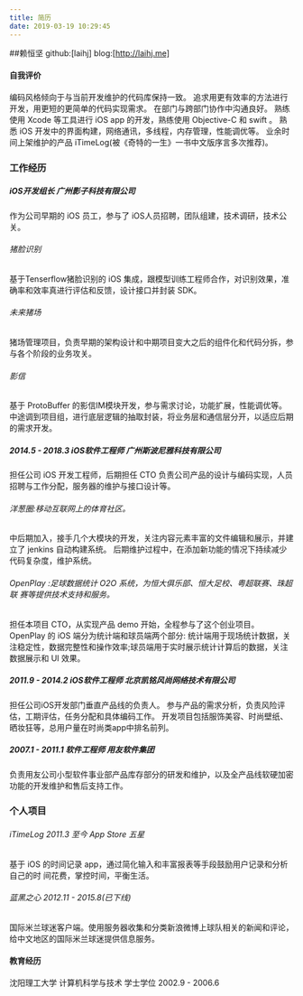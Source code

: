 ```yaml
---
title: 简历
date: 2019-03-19 10:29:45
---
```


##赖恒坚
github:[laihj]
blog:[http://laihj.me]

#### 自我评价

编码风格倾向于与当前开发维护的代码库保持一致。 
追求用更有效率的方法进行开发，用更短的更简单的代码实现需求。 
在部门与跨部门协作中沟通良好。
熟练使用 Xcode 等工具进行 iOS app 的开发，熟练使用 Objective-C 和 swift 。 熟悉 iOS 开发中的界面构建，网络通讯，多线程，内存管理，性能调优等。
业余时间上架维护的产品 iTimeLog(被《奇特的一生》一书中文版序言多次推荐)。

### 工作经历
##### iOS开发组长 广州影子科技有限公司
作为公司早期的 iOS 员工，参与了 iOS人员招聘，团队组建，技术调研，技术公关。

###### 猪脸识别
基于Tenserflow猪脸识别的 iOS 集成，跟模型训练工程师合作，对识别效果，准确率和效率真进行评估和反馈，设计接口并封装 SDK。

###### 未来猪场
猪场管理项目，负责早期的架构设计和中期项目变大之后的组件化和代码分拆，参与各个阶段的业务攻关。

###### 影信
基于 ProtoBuffer 的影信IM模块开发，参与需求讨论，功能扩展，性能调优等。中途调到项目组，进行底层逻辑的抽取封装，将业务层和通信层分开，以适应后期的需求开发。

##### 2014.5 - 2018.3  iOS软件工程师 广州斯波尼雅科技有限公司
担任公司 iOS 开发工程师，后期担任 CTO 
负责公司产品的设计与编码实现，人员招聘与工作分配，服务器的维护与接口设计等。 

###### 洋葱圈:移动互联网上的体育社区。 
中后期加入，接手几个大模块的开发，关注内容元素丰富的文件编辑和展示，并建立了 jenkins 自动构建系统。 后期维护过程中，在添加新功能的情况下持续减少代码复杂度，维护系统。

###### OpenPlay :足球数据统计 O2O 系统，为恒大俱乐部、恒大足校、粤超联赛、珠超联 赛等提供技术支持和服务。
担任本项目 CTO，从实现产品 demo 开始，全程参与了这个创业项目。
OpenPlay 的 iOS 端分为统计端和球员端两个部分:
统计端用于现场统计数据，关注稳定性，数据完整性和操作效率;球员端用于实时展示统计计算后的数据，关注数据展示和 UI 效果。

##### 2011.9 - 2014.2  iOS软件工程师 北京凯铭风尚网络技术有限公司 
担任公司iOS开发部门垂直产品线的负责人。
参与产品的需求分析，负责风险评估，工期评估，任务分配和具体编码工作。
开发项目包括服饰美容、时尚壁纸、晒妆狂等，总用户量在时尚类app中排名前列。
##### 2007.1 - 2011.1 软件工程师 用友软件集团 
负责用友公司小型软件事业部产品库存部分的研发和维护，以及全产品线软硬加密功能的开发维护和售后支持工作。

### 个人项目
###### iTimeLog 2011.3 至今 App Store 五星
基于 iOS 的时间记录 app，通过简化输入和丰富报表等手段鼓励用户记录和分析自己的时 间花费，掌控时间，平衡生活。

###### 蓝黑之心 2012.11 - 2015.8(已下线)
国际米兰球迷客户端。使用服务器收集和分类新浪微博上球队相关的新闻和评论，给中文地区的国际米兰球迷提供信息服务。

#### 教育经历
沈阳理工大学   计算机科学与技术 学士学位 2002.9 - 2006.6
